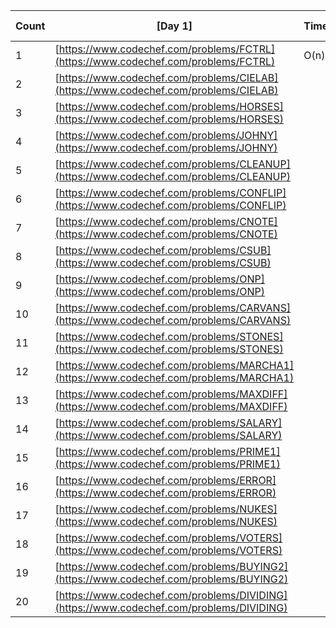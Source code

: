 |  Count  | \[Day 1\]                                                                           | Time | Space | Yt Link |
| -- | ---------------------------------------------------------------------------------------- | -----| ------| --------|
| 1  | [https://www.codechef.com/problems/FCTRL](https://www.codechef.com/problems/FCTRL)       | O(n) | O(1) 
| 2  | [https://www.codechef.com/problems/CIELAB](https://www.codechef.com/problems/CIELAB)     |
| 3  | [https://www.codechef.com/problems/HORSES](https://www.codechef.com/problems/HORSES)     |
| 4  | [https://www.codechef.com/problems/JOHNY](https://www.codechef.com/problems/JOHNY)       |
| 5  | [https://www.codechef.com/problems/CLEANUP](https://www.codechef.com/problems/CLEANUP)   |
| 6  | [https://www.codechef.com/problems/CONFLIP](https://www.codechef.com/problems/CONFLIP)   |
| 7  | [https://www.codechef.com/problems/CNOTE](https://www.codechef.com/problems/CNOTE)       |
| 8  | [https://www.codechef.com/problems/CSUB](https://www.codechef.com/problems/CSUB)         |
| 9  | [https://www.codechef.com/problems/ONP](https://www.codechef.com/problems/ONP)           |
| 10 | [https://www.codechef.com/problems/CARVANS](https://www.codechef.com/problems/CARVANS)   |
| 11 | [https://www.codechef.com/problems/STONES](https://www.codechef.com/problems/STONES)     |
| 12 | [https://www.codechef.com/problems/MARCHA1](https://www.codechef.com/problems/MARCHA1)   |
| 13 | [https://www.codechef.com/problems/MAXDIFF](https://www.codechef.com/problems/MAXDIFF)   |
| 14 | [https://www.codechef.com/problems/SALARY](https://www.codechef.com/problems/SALARY)     |
| 15 | [https://www.codechef.com/problems/PRIME1](https://www.codechef.com/problems/PRIME1)     |
| 16 | [https://www.codechef.com/problems/ERROR](https://www.codechef.com/problems/ERROR)       |
| 17 | [https://www.codechef.com/problems/NUKES](https://www.codechef.com/problems/NUKES)       |
| 18 | [https://www.codechef.com/problems/VOTERS](https://www.codechef.com/problems/VOTERS)     |
| 19 | [https://www.codechef.com/problems/BUYING2](https://www.codechef.com/problems/BUYING2)   |
| 20 | [https://www.codechef.com/problems/DIVIDING](https://www.codechef.com/problems/DIVIDING) |
